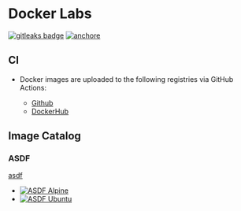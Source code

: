 # Docker Labs

[![gitleaks badge](https://img.shields.io/badge/protected%20by-gitleaks-blue)](https://github.com/zricethezav/gitleaks#pre-commit) [![anchore](https://img.shields.io/badge/scan%20by-anchore-blue)](https://github.com/anchore/scan-action)

## CI

* Docker images are uploaded to the following registries via GitHub Actions:

  * [Github](https://github.com/carlosrodlop?tab=packages&repo_name=docker-labs)
  * [DockerHub](https://hub.docker.com/u/carlosrodlop)

## Image Catalog

### ASDF

[asdf](https://asdf-vm.com/)

- [![ASDF Alpine](https://github.com/carlosrodlop/docker-labs/actions/workflows/ci_asdf.alpine.ub.yaml/badge.svg)](https://github.com/carlosrodlop/carlosrodlop-src/actions/workflows/ci_asdf.alpine.ub.yaml)
- [![ASDF Ubuntu](https://github.com/carlosrodlop/docker-labs/actions/workflows/ci_asdf.ubuntu.ub.yaml/badge.svg)](https://github.com/carlosrodlop/carlosrodlop-src/actions/workflows/ci_asdf.ubuntu.ub.yaml)
